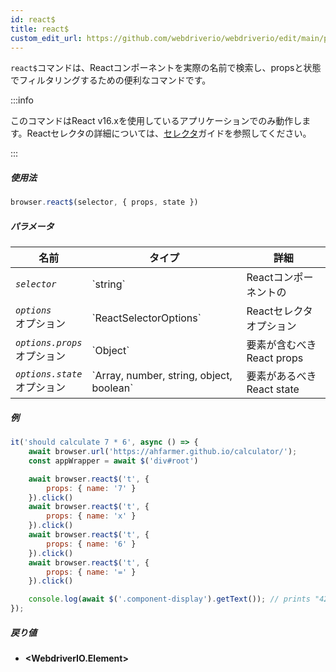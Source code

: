 ```yaml
---
id: react$
title: react$
custom_edit_url: https://github.com/webdriverio/webdriverio/edit/main/packages/webdriverio/src/commands/browser/react$.ts
---
```


`react$`コマンドは、Reactコンポーネントを実際の名前で検索し、propsと状態でフィルタリングするための便利なコマンドです。

:::info

このコマンドはReact v16.xを使用しているアプリケーションでのみ動作します。Reactセレクタの詳細については、[セレクタ](/docs/selectors#react-selectors)ガイドを参照してください。

:::

##### 使用法

```js
browser.react$(selector, { props, state })
```

##### パラメータ

<table>
  <thead>
    <tr>
      <th>名前</th><th>タイプ</th><th>詳細</th>
    </tr>
  </thead>
  <tbody>
    <tr>
      <td><code><var>selector</var></code></td>
      <td>`string`</td>
      <td>Reactコンポーネントの</td>
    </tr>
    <tr>
      <td><code><var>options</var></code><br /><span className="label labelWarning">オプション</span></td>
      <td>`ReactSelectorOptions`</td>
      <td>Reactセレクタオプション</td>
    </tr>
    <tr>
      <td><code><var>options.props</var></code><br /><span className="label labelWarning">オプション</span></td>
      <td>`Object`</td>
      <td>要素が含むべきReact props</td>
    </tr>
    <tr>
      <td><code><var>options.state</var></code><br /><span className="label labelWarning">オプション</span></td>
      <td>`Array<any>, number, string, object, boolean`</td>
      <td>要素があるべきReact state</td>
    </tr>
  </tbody>
</table>

##### 例

```js title="pause.js"
it('should calculate 7 * 6', async () => {
    await browser.url('https://ahfarmer.github.io/calculator/');
    const appWrapper = await $('div#root')

    await browser.react$('t', {
        props: { name: '7' }
    }).click()
    await browser.react$('t', {
        props: { name: 'x' }
    }).click()
    await browser.react$('t', {
        props: { name: '6' }
    }).click()
    await browser.react$('t', {
        props: { name: '=' }
    }).click()

    console.log(await $('.component-display').getText()); // prints "42"
});
```

##### 戻り値

- **&lt;WebdriverIO.Element&gt;**